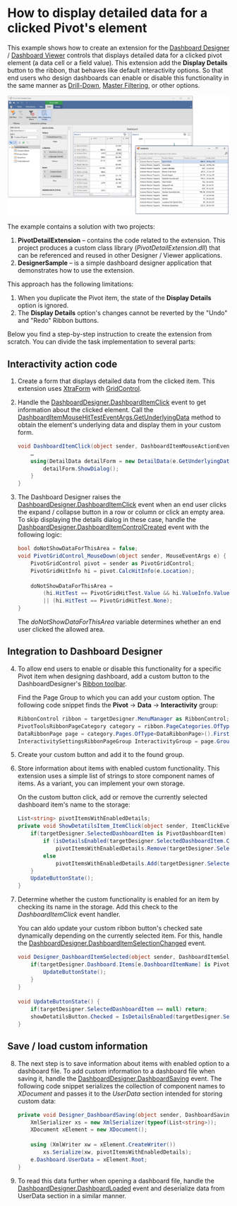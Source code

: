 # How to display detailed data for a clicked Pivot's element

This example shows how to create an extension for the [Dashboard Designer](https://docs.devexpress.com/Dashboard/117006/create-the-designer-and-viewer-applications/winforms-designer) / [Dashboard Viewer](https://docs.devexpress.com/Dashboard/117122/create-the-designer-and-viewer-applications/winforms-viewer) controls that displays detailed data for a clicked pivot element (a data cell or a field value). This extension add the **Display Details** button to the ribbon, that behaves like default interactivity options. So that end users who design dashboards can enable or disable this functionality in the same manner as [Drill-Down](https://docs.devexpress.com/Dashboard/15703/create-dashboards/create-dashboards-in-the-winforms-designer/interactivity/drill-down), [Master Filtering](https://docs.devexpress.com/Dashboard/15702/create-dashboards/create-dashboards-in-the-winforms-designer/interactivity/master-filtering), or other options.

![](images/pivot-detailed-data.png)

The example contains a solution with two projects:

1.	**PivotDetailExtension** – contains the code related to the extension. This project produces a custom class library (_PivotDetailExtension.dll_) that can be referenced and reused in other Designer / Viewer applications.
2.	**DesignerSample** – is a simple dashboard designer application that demonstrates how to use the extension.

This approach has the following limitations: 
1.	When you duplicate the Pivot item, the state of the **Display Details** option is ignored.
2.	The **Display Details** option's changes cannot be reverted by the "Undo" and "Redo" Ribbon buttons. 

Below you find a step-by-step instruction to create the extension from scratch. You can divide the task implementation to several parts:

## Interactivity action code

1. Create a form that displays detailed data from the clicked item. This extension uses [XtraForm](https://docs.devexpress.com/WindowsForms/114560/controls-and-libraries/forms-and-user-controls/xtraform) with [GridControl](https://docs.devexpress.com/WindowsForms/DevExpress.XtraGrid.GridControl).

2. Handle the [DashboardDesigner.DashboardItemClick](https://docs.devexpress.com/Dashboard/DevExpress.DashboardWin.DashboardDesigner.DashboardItemClick) event to get information about the clicked element. Call the [DashboardItemMouseHitTestEventArgs.GetUnderlyingData](https://docs.devexpress.com/Dashboard/DevExpress.DashboardWin.DashboardItemMouseHitTestEventArgs.GetUnderlyingData) method to obtain the element's underlying data and display them in your custom form.

    ```cs
    void DashboardItemClick(object sender, DashboardItemMouseActionEventArgs e) {
        …
        using(DetailData detailForm = new DetailData(e.GetUnderlyingData())) {
            detailForm.ShowDialog();
        }
    }
    ```

3. The Dashboard Designer raises the [DashboardDesigner.DashboardItemClick](https://docs.devexpress.com/Dashboard/DevExpress.DashboardWin.DashboardDesigner.DashboardItemClick) event when an end user clicks the expand / collapse button in a row or column or click an empty area. To skip displaying the details dialog in these case, handle the [DashboardDesigner.DashboardItemControlCreated](https://docs.devexpress.com/Dashboard/DevExpress.DashboardWin.DashboardDesigner.DashboardItemControlCreated) event with the following logic:

    ```cs
    bool doNotShowDataForThisArea = false;
    void PivotGridControl_MouseDown(object sender, MouseEventArgs e) {
        PivotGridControl pivot = sender as PivotGridControl;
        PivotGridHitInfo hi = pivot.CalcHitInfo(e.Location);

        doNotShowDataForThisArea =
            (hi.HitTest == PivotGridHitTest.Value && hi.ValueInfo.ValueHitTest == PivotGridValueHitTest.ExpandButton)
            || (hi.HitTest == PivotGridHitTest.None);
    }
    ```

    The _doNotShowDataForThisArea_ variable determines whether an end user clicked the allowed area.

## Integration to Dashboard Designer

4. To allow end users to enable or disable this functionality for a specific Pivot item when designing dashboard, add a custom button to the DashboardDesigner's [Ribbon toolbar](https://docs.devexpress.com/Dashboard/15732/create-the-designer-and-viewer-applications/winforms-designer/ribbon-bars-and-menu/ribbon-ui).

    Find the Page Group to which you can add your custom option. The following code snippet finds the **Pivot** → **Data** → **Interactivity** group:

    ```cs
    RibbonControl ribbon = targetDesigner.MenuManager as RibbonControl;
    PivotToolsRibbonPageCategory category = ribbon.PageCategories.OfType<PivotToolsRibbonPageCategory>().First();
    DataRibbonPage page = category.Pages.OfType<DataRibbonPage>().First();
    InteractivitySettingsRibbonPageGroup InteractivityGroup = page.Groups.OfType<InteractivitySettingsRibbonPageGroup>().First();
    ```

5. Create your custom button and add it to the found group.

6. Store information about items with enabled custom functionality. This extension uses a simple list of strings to store component names of items. As a variant, you can implement your own storage.

    On the custom button click, add or remove the currently selected dashboard item's name to the storage:

    ```cs
    List<string> pivotItemsWithEnabledDetails;
    private void ShowDetatilsItem_ItemClick(object sender, ItemClickEventArgs e)     {
        if(targetDesigner.SelectedDashboardItem is PivotDashboardItem)         {
            if (isDetailsEnabled(targetDesigner.SelectedDashboardItem.ComponentName))
                pivotItemsWithEnabledDetails.Remove(targetDesigner.SelectedDashboardItem.ComponentName);
            else
                pivotItemsWithEnabledDetails.Add(targetDesigner.SelectedDashboardItem.ComponentName);
        }
        UpdateButtonState();
    }
    ``` 

7. Determine whether the custom functionality is enabled for an item by checking its name in the storage. Add this check to the _DashboardItemClick_ event handler.

    You can aldo update your custom ribbon button's checked sate dynamically depending on the currently selected item. For this, handle the [DashboardDesigner.DashboardItemSelectionChanged](https://docs.devexpress.com/Dashboard/DevExpress.DashboardWin.DashboardDesigner.DashboardItemSelectionChanged) event.
    
    ```cs
    void Designer_DashboardItemSelected(object sender, DashboardItemSelectionChangedEventArgs e) {
        if(targetDesigner.Dashboard.Items[e.DashboardItemName] is PivotDashboardItem) {
            UpdateButtonState();
        }
    }

    void UpdateButtonState() {
        if(targetDesigner.SelectedDashboardItem == null) return;
        showDetatilsButton.Checked = IsDetailsEnabled(targetDesigner.SelectedDashboardItem.ComponentName);
    }
    ```


## Save / load custom information

8. The next step is to save information about items with enabled option to a dashboard file. To add custom information to a dashboard file when saving it, handle the [DashboardDesigner.DashboardSaving](https://docs.devexpress.com/Dashboard/DevExpress.DashboardWin.DashboardDesigner.DashboardSaving) event. The following code snippet serializes the collection of component names to _XDocument_ and passes it to the _UserData_ section intended for storing custom data: 
    ```cs
    private void Designer_DashboardSaving(object sender, DashboardSavingEventArgs e)         {
        XmlSerializer xs = new XmlSerializer(typeof(List<string>));
        XDocument xElement = new XDocument();

        using (XmlWriter xw = xElement.CreateWriter())
            xs.Serialize(xw, pivotItemsWithEnabledDetails);
        e.Dashboard.UserData = xElement.Root;
    }
    ```
9.	To read this data further when opening a dashboard file, handle the [DashboardDesigner.DashboardLoaded](https://docs.devexpress.com/Dashboard/DevExpress.DashboardWin.DashboardDesigner.DashboardLoaded) event and deserialize data from UserData section in a similar manner.
